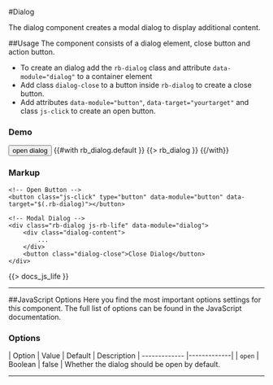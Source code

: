 #Dialog
<p class="docs-intro">The dialog component creates a modal dialog to display additional content.</p>

##Usage
The component consists of a dialog element, close button and action button.

- To create an dialog add the `rb-dialog` class and attribute `data-module="dialog"` to a container element
- Add class `dialog-close` to a button inside `rb-dialog` to create a close button.
- Add attributes `data-module="button"`, `data-target="yourtarget"` and class `js-click` to create an open button.


<h3 class="docs-example-title">Demo</h3>

<div class="docs-example">
    <button class="rb-button js-click" type="button" data-module="button"  data-target="$(.rb-dialog)">open dialog</button>
    {{#with rb_dialog.default }}
        {{> rb_dialog }}
    {{/with}}
</div>


<h3 class="docs-example-title">Markup</h3>

    <!-- Open Button -->
    <button class="js-click" type="button" data-module="button" data-target="$(.rb-dialog)"></button>

    <!-- Modal Dialog -->
    <div class="rb-dialog js-rb-life" data-module="dialog">
        <div class="dialog-content">
            ...
        </div>
        <button class="dialog-close">Close Dialog</button>
    </div>

{{> docs_js_life }}
<hr>

##JavaScript Options
Here you find the most important options settings for this component. The full list of options can be found in the JavaScript documentation.

<h3 class="docs-example-title">Options</h3>

| Option | Value | Default | Description
| ------------- |-------------|
| `open`  | Boolean | false | Whether the dialog should be open by default.

<hr>